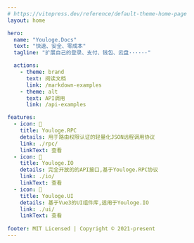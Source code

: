 ```yaml
---
# https://vitepress.dev/reference/default-theme-home-page
layout: home

hero:
  name: "Youloge.Docs"
  text: "快速、安全、零成本"
  tagline: "扩展自己的登录、支付、钱包、云盘······"

  actions:
    - theme: brand
      text: 阅读文档
      link: /markdown-examples
    - theme: alt
      text: API调用
      link: /api-examples

features:
  - icon: 🚀
    title: Youloge.RPC
    details: 用于路由权限认证的轻量化JSON远程调用协议
    link: ./rpc/
    linkText: 查看
  - icon: 🚀
    title: Youloge.IO
    details: 完全开放的的API接口,基于Youloge.RPC协议
    link: ./io/
    linkText: 查看
  - icon: 🚀
    title: Youloge.UI
    details: 基于Vue3的UI组件库,适用于Youloge.IO
    link: ./ui/
    linkText: 查看
    
footer: MIT Licensed | Copyright © 2021-present
---
```


